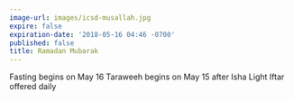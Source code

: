 ```yaml
---
image-url: images/icsd-musallah.jpg
expire: false
expiration-date: '2018-05-16 04:46 -0700'
published: false
title: Ramadan Mubarak
---
```

Fasting begins on May 16
Taraweeh begins on May 15 after Isha
Light Iftar offered daily